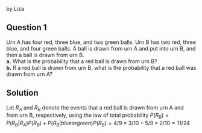 by Liza

## Question 1
Urn A has four red, three blue, and two green balls. Urn B has two red, three
blue, and four green balls. A ball is drawn from urn A and put into urn B, and
then a ball is drawn from urn B.  
**a.**  What is the probability that a red ball is drawn from urn B?  
**b.**  If a red ball is drawn from urn B, what is the probability that a red ball was
drawn from urn A?

## Solution
Let $R_A$ and $R_B$ denote the events that a red ball is drawn from urn A and from urn B, respectively, using the law of
total probability
$P(R_B) = P(R_B | R_A)P(R_B) + P(R_B | blue or green)P(R_B) = 4/9 × 3/10 + 5/9 × 2/10 = 11/24$

